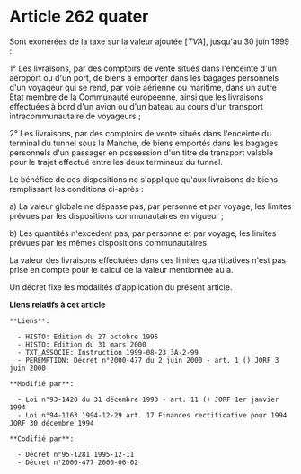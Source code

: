 # Article 262 quater

Sont exonérées de la taxe sur la valeur ajoutée [*TVA*], jusqu'au 30 juin 1999 :

1° Les livraisons, par des comptoirs de vente situés dans l'enceinte d'un aéroport ou d'un port, de biens à emporter dans les
bagages personnels d'un voyageur qui se rend, par voie aérienne ou maritime, dans un autre Etat membre de la Communauté
européenne, ainsi que les livraisons effectuées à bord d'un avion ou d'un bateau au cours d'un transport intracommunautaire
de voyageurs ;

2° Les livraisons, par des comptoirs de vente situés dans l'enceinte du terminal du tunnel sous la Manche, de biens emportés
dans les bagages personnels d'un passager en possession d'un titre de transport valable pour le trajet effectué entre les
deux terminaux du tunnel.

Le bénéfice de ces dispositions ne s'applique qu'aux livraisons de biens remplissant les conditions ci-après :

a) La valeur globale ne dépasse pas, par personne et par voyage, les limites prévues par les dispositions communautaires en
vigueur ;

b) Les quantités n'excèdent pas, par personne et par voyage, les limites prévues par les mêmes dispositions communautaires.

La valeur des livraisons effectuées dans ces limites quantitatives n'est pas prise en compte pour le calcul de la valeur
mentionnée au a.

Un décret fixe les modalités d'application du présent article.

**Liens relatifs à cet article**

	**Liens**:

	  - HISTO: Edition du 27 octobre 1995
	  - HISTO: Edition du 31 mars 2000
	  - TXT_ASSOCIE: Instruction 1999-08-23 3A-2-99
	  - PEREMPTION: Décret n°2000-477 du 2 juin 2000 - art. 1 () JORF 3 juin 2000

	**Modifié par**:

	  - Loi n°93-1420 du 31 décembre 1993 - art. 11 () JORF 1er janvier 1994
	  - Loi n°94-1163 1994-12-29 art. 17 Finances rectificative pour 1994 JORF 30 décembre 1994

	**Codifié par**:

	  - Décret n°95-1281 1995-12-11
	  - Décret n°2000-477 2000-06-02
